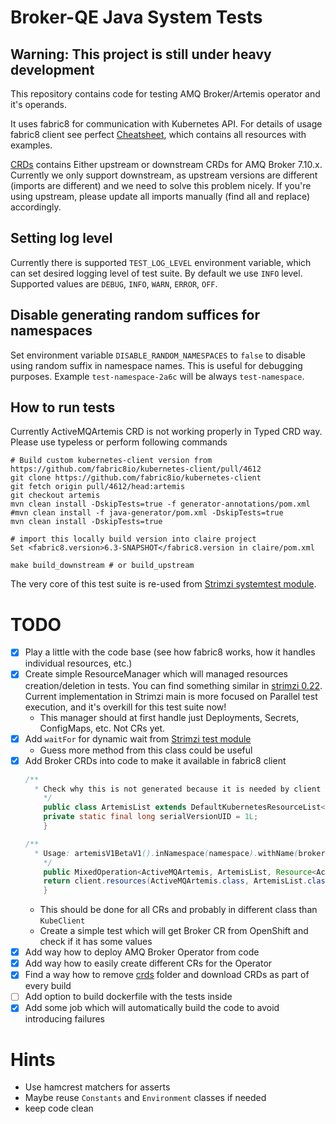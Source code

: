 # Broker-QE Java System Tests

## Warning: This project is still under heavy development

This repository contains code for testing AMQ Broker/Artemis operator and it's operands.

It uses fabric8 for communication with Kubernetes API.
For details of usage fabric8 client see perfect [Cheatsheet](https://github.com/fabric8io/kubernetes-client/blob/v6.2.0/doc/CHEATSHEET.md), which contains all resources with examples.

[CRDs](crds) contains Either upstream or downstream CRDs for AMQ Broker 7.10.x. Currently we only support downstream, as upstream versions are different (imports are different) and 
we need to solve this problem nicely. If you're using upstream, please update all imports manually (find all and replace) accordingly.

## Setting log level

Currently there is supported `TEST_LOG_LEVEL` environment variable, which can set desired logging level of test suite.
By default we use `INFO` level. Supported values are `DEBUG`, `INFO`, `WARN`, `ERROR`, `OFF`.

## Disable generating random suffices for namespaces
Set environment variable `DISABLE_RANDOM_NAMESPACES` to `false` to disable using random suffix in namespace names. This is useful for debugging purposes.
Example `test-namespace-2a6c` will be always `test-namespace`.

## How to run tests
Currently ActiveMQArtemis CRD is not working properly in Typed CRD way. Please use typeless or perform following commands
```shell
# Build custom kubernetes-client version from https://github.com/fabric8io/kubernetes-client/pull/4612
git clone https://github.com/fabric8io/kubernetes-client
git fetch origin pull/4612/head:artemis
git checkout artemis
mvn clean install -DskipTests=true -f generator-annotations/pom.xml
#mvn clean install -f java-generator/pom.xml -DskipTests=true
mvn clean install -DskipTests=true

# import this locally build version into claire project
Set <fabric8.version>6.3-SNAPSHOT</fabric8.version in claire/pom.xml

make build_downstream # or build_upstream
```

The very core of this test suite is re-used from [Strimzi systemtest module](https://github.com/strimzi/strimzi-kafka-operator).

# TODO
- [x] Play a little with the code base (see how fabric8 works, how it handles individual resources, etc.)
- [x] Create simple ResourceManager which will managed resources creation/deletion in tests. 
You can find something similar in [strimzi 0.22](https://github.com/strimzi/strimzi-kafka-operator/blob/release-0.22.x/systemtest/src/main/java/io/strimzi/systemtest/resources/ResourceManager.java).
Current implementation in Strimzi main is more focused on Parallel test execution, and it's overkill for this test suite now!
  - This manager should at first handle just Deployments, Secrets, ConfigMaps, etc. Not CRs yet.
- [x] Add `waitFor` for dynamic wait from [Strimzi test module](https://github.com/strimzi/strimzi-kafka-operator/blob/main/test/src/main/java/io/strimzi/test/TestUtils.java)
  - Guess more method from this class could be useful
- [x] Add Broker CRDs into code to make it available in fabric8 client
  ```java
  /**
    * Check why this is not generated because it is needed by client
      */
      public class ArtemisList extends DefaultKubernetesResourceList<ActiveMQArtemis> {
      private static final long serialVersionUID = 1L;
      }

  /**
    * Usage: artemisV1BetaV1().inNamespace(namespace).withName(broker).dostuff()
      */
      public MixedOperation<ActiveMQArtemis, ArtemisList, Resource<ActiveMQArtemis>> artemisV1BetaV1() {
      return client.resources(ActiveMQArtemis.class, ArtemisList.class);
      }
    ```
  - This should be done for all CRs and probably in different class than `KubeClient`
  - Create a simple test which will get Broker CR from OpenShift and check if it has some values
- [x] Add way how to deploy AMQ Broker Operator from code
- [x] Add way how to easily create different CRs for the Operator
- [x] Find a way how to remove [crds](crds) folder and download CRDs as part of every build
- [ ] Add option to build dockerfile with the tests inside
- [x] Add some job which will automatically build the code to avoid introducing failures

# Hints
- Use hamcrest matchers for asserts
- Maybe reuse `Constants` and `Environment` classes if needed
- keep code clean
